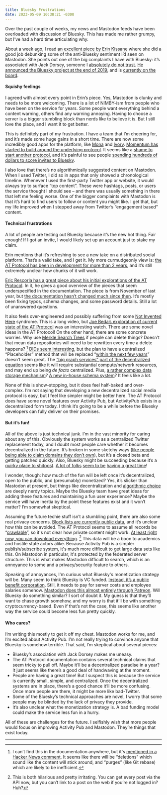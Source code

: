```yaml
---
title: Bluesky Frustrations
date: 2023-05-09 10:38:21 -0300
---
```


Over the past couple of weeks, my news and Mastodon feeds have been overloaded with discussion of Bluesky. This has made me rather grumpy, but I’ve had a hard time articulating why.

About a week ago, I read [an excellent piece by Erin Kissane](https://erinkissane.com/blue-skies-over-mastodon) where she did a good job debunking some of the anti-Bluesky sentiment I’d seen on Mastodon. She points out one of the big complaints I have with Bluesky: it’s associated with Jack Dorsey, someone I [absolutely do not trust](https://twitter.com/jack/status/1518772756069773313). [He announced the Bluesky project at the end of 2019](https://twitter.com/bluesky/status/1204766347512537088), and is [currently on the board](https://blueskyweb.xyz/faq#:~:text=What%20is%20the%20corporate%20structure%20of%20Bluesky%3F).


#### Squishy feelings
I agreed with almost every point in Erin’s piece. Yes, Mastodon is clunky and needs to be more welcoming. There is a lot of NIMBY-ism from people who have been on the service for years. Some people want everything behind a content warning, others find any warning annoying. Having to choose a server is a bigger stumbling block than nerds like to believe it is. But I still love the place, and I want it to get better.

This is definitely part of my frustration. I have a team that I’m cheering for, and it’s made some huge gains in a short time. There are now some incredibly good apps for the platform, like [Mona](https://www.macstories.net/reviews/mona-a-unique-mix-of-customization-options-and-features-you-wont-find-in-any-other-mastodon-app/) and [Ivory](https://tapbots.com/ivory/). [Momentum has started to build around the underlying protocol](https://www.theverge.com/2023/4/20/23689570/activitypub-protocol-standard-social-network).  It seems like a [shame to start another protocol](https://xkcd.com/927/), and it’s painful to see people [spending hundreds of dollars to score invites to Bluesky](https://techcrunch.com/2023/05/02/bluesky-invites-become-a-hot-commodity-as-demand-for-the-twitter-alternative-outstrips-access/).

I also love that there’s no algorithmically suggested content on Mastodon. When I used Twitter, I did so in apps that only showed a chronological timeline. Whenever I used the first-party Twitter app or website, it would always try to surface “top content”. These were hashtags, posts, or users the service thought I should see – and there was usually something in there that left me feeling worse. One of the bigger complaints with Mastodon is that it’s hard to find users to follow or content you might like. I get that, but my life improved when I stepped away from Twitter’s “engagement based” content.


#### Technical frustrations
A lot of people are testing out Bluesky because it’s the new hot thing. Fair enough! If I got an invite, I would likely set up an account just to stake my claim.

Erin mentions that it’s refreshing to see a new take on a distributed social platform. That’s a valid take, and I get it. My more curmudgeonly view is: [the AT Protocol has been in development for more than 2 years](https://github.com/bluesky-social/atproto/commit/b3110f0eb58c05c34ccec29447bb9b8b2f082373), and it’s still extremely unclear how chunks of it will work.

[Eric Rescorla has a great piece about his initial explorations of the AT Protocol](https://educatedguesswork.org/posts/atproto-firstlook/). In it, he gives a good overview of the pieces that seem underspecified in the documentation. The piece is from November of last year, but [the documentation hasn’t changed much since then](https://github.com/bluesky-social/atproto-website/commits/main/content/specs). It’s mostly been fixing typos, schema changes, and some password details. Still a lot of unanswered questions.

It also feels over-engineered and possibly suffering from some [Not Invented Here](https://en.wikipedia.org/wiki/Not_invented_here) syndrome. This is a long video, but [Joe Beda’s exploration of current state of the AT Protocol](https://www.youtube.com/watch?v=9tZrxSyRPH0) was an interesting watch. There are some novel ideas in the AT Protocol! On the other hand, there are some concrete worries. Why use [Merkle Search Trees](https://atproto.com/guides/data-repos#data-layout) if people can delete things? Doesn’t that mean data repositories will need to be rewritten every time a delete happens? [^1] [DIDs seem interesting](https://atproto.com/guides/identity#identifiers), but the plan to have a centralized “Placeholder” method that will be replaced “[within the next few years](https://atproto.com/specs/did-plc#:~:text=We%20expect%20a%20method%20to%20emerge%20that%20fits%20the%20bill%20within%20the%20next%20few%20years)” doesn’t seem great. The [“big graph services” part of the decentralized equation](https://atproto.com/guides/overview#achieving-scale) seems like it will require substantial compute/network resources, and may end up being *de facto* centralized. Plus, [a rather complex data storage mechanism](https://atproto.com/guides/data-repos#:~:text=Every%20node%20is%20an%20IPLD%20object%20%28dag%2Dcbor%29%20which%20is%20referenced%20by%20a%20CID%20hash)? [A new in-house schema system](https://atproto.com/specs/lexicon)? It feels like a lot.

None of this is show-stopping, but it does feel half-baked and over-complex. I’m not saying that developing a new decentralized social media protocol is easy, but I feel like simpler might be better here. The AT Protocol does have some novel features over Activity Pub, but ActivityPub exists in a decentralized form today. I think it’s going to be a while before the Bluesky developers can fully deliver on their promises.


#### But it’s fun!
All of the above is just technical junk. I’m in the vast minority for caring about any of this. Obviously the system works as a centralized Twitter replacement today, and I doubt most people care whether it becomes decentralized in the future. It’s broken in some sketchy ways ([like people being able to claim domains they don’t own](https://news.ycombinator.com/item?id=35820815)), but it’s a closed beta and getting patched quickly. Also, Bluesky might be succeeding because it’s a [quirky place to shitpost](https://www.theverge.com/2023/5/2/23708385/bluesky-weather-report-moderation-app-store). [A lot of folks](https://mastodon.social/@gruber/110314382066961654) [seem to be](https://www.theverge.com/2023/4/15/23683846/bluesky-twitter-clone-at-protocol-favorite) [having a great time](https://www.wired.com/story/bluesky-is-fun/)!

I wonder, though: how much of the fun will be left once it’s decentralized, open to the public, and (presumably) monetized? Yes, it’s slicker than Mastodon at present, but things like decentralization and [algorithmic choice](https://atproto.com/guides/overview#algorithmic-choice) are deeply nerdy topics. Maybe the Bluesky team have great ideas for adding these features and maintaining a fun user experience? Maybe the service will have inertia by the point these features exist and it won’t matter? I’m somewhat skeptical.

Assuming the future techie stuff isn’t a stumbling point, there are also some real privacy concerns. [Block lists are currently public data](https://twitter.com/MattBinder/status/1652142389165797377), and it’s unclear how this can be avoided. The AT Protocol seems to assume all records be “[crawlable](https://atproto.com/guides/overview#achieving-scale)”, so it's not clear how private content might work. [At least right now, you can download everything](https://worthdoingbadly.com/bsky/). [^2] This data will be a boon to academics and hostile state actors alike. Because Activity Pub is a simpler publish/subscribe system, it's much more difficult to get large data sets like this. On Mastodon in particular, it's protected by the federated server structure. This is what makes Mastodon difficult to search, which is an annoyance to some and a privacy/security feature to others.

Speaking of annoyances, I'm curious what Bluesky's monetization strategy will be. Many seem to think Bluesky is VC funded. [Instead, it’s a public benefit corporation](https://blueskyweb.xyz/faq#:~:text=Bluesky%2C%20the%20company%2C%20is%20a%20Public%20Benefit%20LLC.). Still, it needs to pay for server costs and employee salaries somehow. [Mastodon does this almost entirely through Patreon](https://www.theverge.com/23658648/mastodon-ceo-twitter-interview-elon-musk-twitter#:~:text=No%2C%20that%E2%80%99s%20pretty%20much%20it.). Will Bluesky do something similar? I sort of doubt it. My guess is that they’ll want to chase growth somehow, and my worry is that it’ll be with something cryptocurrency-based. Even if that’s not the case, this seems like another way the service could become less fun pretty quickly.


#### Who cares?
I’m writing this mostly to get it off my chest. Mastodon works for me, and I’m excited about Activity Pub. I’m not really trying to convince anyone that Bluesky is somehow terrible. That said, I’m skeptical about several pieces:

* Bluesky’s association with Jack Dorsey makes me uneasy.
* The AT Protocol documentation contains several technical claims that seem tricky to pull off. Maybe it’ll be a decentralized paradise in a year? It just seems like there’s a good deal of handwaving at the moment.
* People are having a great time! But I suspect this is because the service is currently small, simple, and centralized. Once the decentralized systems are in place, there’s a good chance it’ll be more confusing. Once more people are there, it might be more like bad-Twitter.
* Some of the Bluesky’s technical approaches are novel, I worry that some people may be blinded by the lack of privacy they provide.
* It’s also unclear what the monetization strategy is. A bad funding model could make the service less fun in a hurry.

All of these are challenges for the future. I selfishly wish that more people would focus on improving Activity Pub and Mastodon. They’re things that exist today.


<hr>


[^1]: I can’t find this in the documentation anywhere, but it's [mentioned in a Hacker News comment](https://news.ycombinator.com/item?id=35845887). It seems like there will be “deletions” which sound like the content will stick around, and “purges” (like Git rebase) which are likely to be inefficient.

[^2]: This is both hilarious and pretty irritating. You can get every post via the API now, but you can’t link to a post on the web if you’re not logged in? Huh?

